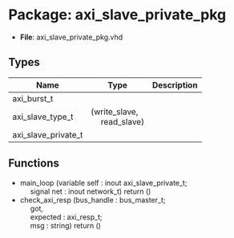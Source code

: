 # Package: axi_slave_private_pkg

- **File**: axi_slave_private_pkg.vhd
## Types

| Name                | Type                                                           | Description |
| ------------------- | -------------------------------------------------------------- | ----------- |
| axi_burst_t         |                                                                |             |
| axi_slave_type_t    | (write_slave,<br><span style="padding-left:20px"> read_slave)  |             |
| axi_slave_private_t |                                                                |             |
## Functions
- main_loop <font id="function_arguments">(variable self : inout axi_slave_private_t;<br><span style="padding-left:20px"> signal net : inout network_t) </font> <font id="function_return">return ()</font>
- check_axi_resp <font id="function_arguments">(bus_handle : bus_master_t;<br><span style="padding-left:20px"> got,<br><span style="padding-left:20px"> expected : axi_resp_t;<br><span style="padding-left:20px"> msg : string) </font> <font id="function_return">return ()</font>

